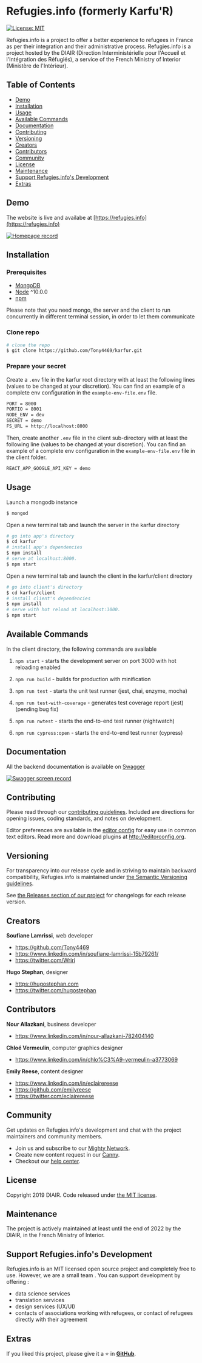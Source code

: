# Refugies.info (formerly Karfu'R)

[![License: MIT](https://img.shields.io/badge/License-MIT-yellow.svg)](https://opensource.org/licenses/MIT)

Refugies.info is a project to offer a better experience to refugees in France as per their integration and their administrative process. Refugies.info is a project hosted by the DIAIR (Direction Interministérielle pour l'Accueil et l'Intégration des Réfugiés), a service of the French Ministry of Interior (Ministère de l'Intérieur).

## Table of Contents

* [Demo](#demo)
* [Installation](#installation)
* [Usage](#usage)
* [Available Commands](#available-commands)
* [Documentation](#documentation)
* [Contributing](#contributing)
* [Versioning](#versioning)
* [Creators](#creators)
* [Contributors](#creators)
* [Community](#community)
* [License](#license)
* [Maintenance](#maintenance)
* [Support Refugies.info's Development](#support-refugies-infos-development)
* [Extras](#extras)

## Demo
The website is live and availabe at [https://refugies.info](https://refugies.info)

[![Homepage record](https://img.youtube.com/vi/o_qg4pDW0v8/0.jpg)](https://www.youtube.com/watch?v=o_qg4pDW0v8)

## Installation

### Prerequisites
- [MongoDB](https://treehouse.github.io/installation-guides/mac/mongo-mac.html)
- [Node](https://nodejs.org/en/download/) ^10.0.0
- [npm](https://nodejs.org/en/download/package-manager/)

Please note that you need mongo, the server and the client to run concurrently in different terminal session, in order to let them communicate

### Clone repo

``` bash
# clone the repo
$ git clone https://github.com/Tony4469/karfur.git
```

### Prepare your secret

Create a `.env` file in the karfur root directory with at least the following lines (values to be changed at your discretion). You can find an example of a complete env configuration in the `example-env-file.env` file.

```bash
PORT = 8000
PORTIO = 8001
NODE_ENV = dev
SECRET = demo
FS_URL = http://localhost:8000
```

Then, create another `.env` file in the client sub-directory with at least the following line (values to be changed at your discretion). You can find an example of a complete env configuration in the `example-env-file.env` file in the client folder.

```bash
REACT_APP_GOOGLE_API_KEY = demo
```

## Usage

Launch a mongodb instance
``` bash
$ mongod
```
Open a new terminal tab and launch the server in the karfur directory
``` bash
# go into app's directory
$ cd karfur
# install app's dependencies
$ npm install
# serve at localhost:8000.
$ npm start
```
Open a new terminal tab and launch the client in the karfur/client directory
``` bash
# go into client's directory
$ cd karfur/client
# install client's dependencies
$ npm install
# serve with hot reload at localhost:3000.
$ npm start
```

## Available Commands

In the client directory, the following commands are available

1. `npm start` - starts the development server on port 3000 with hot reloading enabled

2. `npm run build` - builds for production with minification

3. `npm run test` - starts the unit test runner (jest, chai, enzyme, mocha)

4. `npm run test-with-coverage` - generates test coverage report (jest) (pending bug fix)

5. `npm run nwtest` - starts the end-to-end test runner (nightwatch)

6. `npm run cypress:open` - starts the end-to-end test runner (cypress)

## Documentation
All the backend documentation is available on [Swagger](https://app.swaggerhub.com/apis-docs/DIAIR/Refugies.info/1.0.0)

[![Swagger screen record](https://img.youtube.com/vi/wx0mL7NG9VA/0.jpg)](https://www.youtube.com/watch?v=wx0mL7NG9VA)

## Contributing

Please read through our [contributing guidelines](https://github.com/Tony4469/karfur/blob/master/CONTRIBUTING.md). Included are directions for opening issues, coding standards, and notes on development.

Editor preferences are available in the [editor config](https://github.com/Tony4469/karfur/blob/master/.editorconfig) for easy use in common text editors. Read more and download plugins at <http://editorconfig.org>.

## Versioning

For transparency into our release cycle and in striving to maintain backward compatibility, Refugies.info is maintained under [the Semantic Versioning guidelines](http://semver.org/).

See [the Releases section of our project](https://github.com/Tony4469/karfur/releases) for changelogs for each release version.

## Creators

**Soufiane Lamrissi**, web developer

* <https://github.com/Tony4469>
* <https://www.linkedin.com/in/soufiane-lamrissi-15b79261/>
* <https://twitter.com/Wriri>

**Hugo Stephan**, designer

* <https://hugostephan.com>
* <https://twitter.com/hugostephan>

## Contributors

**Nour Allazkani**, business developer

* <https://www.linkedin.com/in/nour-allazkani-782404140>

**Chloé Vermeulin**, computer graphics designer

* <https://www.linkedin.com/in/chlo%C3%A9-vermeulin-a3773069>

**Emily Reese**, content designer

* <https://www.linkedin.com/in/eclairereese>
* <https://github.com/emilyreese>
* <https://twitter.com/eclairereese>

## Community

Get updates on Refugies.info's development and chat with the project maintainers and community members.

- Join us and subscribe to our [Mighty Network](https://refugies-info.mn.co).
- Create new content request in our [Canny](https://refugies.canny.io).
- Checkout our [help center](https://help.refugies.info/fr/).

## License

Copyright 2019 DIAIR. Code released under [the MIT license](https://github.com/Tony4469/karfur/blob/master/LICENSE.md).

## Maintenance

The project is actively maintained at least until the end of 2022 by the DIAIR, in the French Ministry of Interior.

## Support Refugies.info's Development

Refugies.info is an MIT licensed open source project and completely free to use. However, we are a small team . You can support development by offering :
* data science services
* translation services
* design services (UX/UI)
* contacts of associations working with refugees, or contact of refugees directly with their agreement

## Extras
If you liked this project, please give it a ⭐ in [**GitHub**](https://github.com/Tony4469/karfur).

